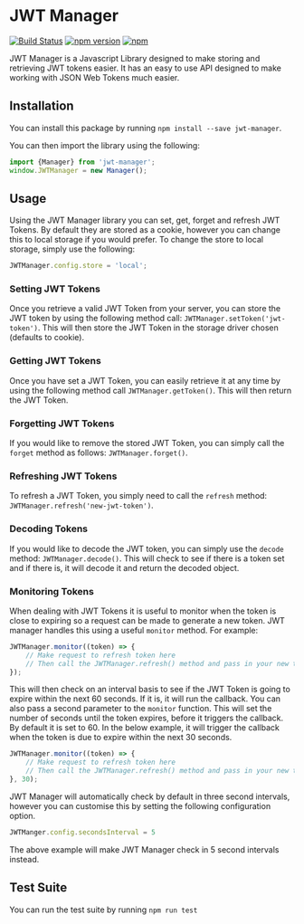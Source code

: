# JWT Manager

[![Build Status](https://travis-ci.org/GeorgeHanson/jwt-manager.svg?branch=master)](https://travis-ci.org/GeorgeHanson/jwt-manager)
[![npm version](https://badge.fury.io/js/jwt-manager.svg)](https://badge.fury.io/js/jwt-manager)
[![npm](https://img.shields.io/npm/dt/jwt-manager.svg)](https://www.npmjs.com/package/jwt-manager)

JWT Manager is a Javascript Library designed to make storing and retrieving JWT tokens easier. It has an easy to use API
designed to make working with JSON Web Tokens much easier.

## Installation
You can install this package by running `npm install --save jwt-manager`.

You can then import the library using the following:

```js
import {Manager} from 'jwt-manager';
window.JWTManager = new Manager();
```

## Usage
Using the JWT Manager library you can set, get, forget and refresh JWT Tokens. By default they are stored as a cookie, however you can change this to local storage if you would prefer.
To change the store to local storage, simply use the following:
```js
JWTManager.config.store = 'local';
```

### Setting JWT Tokens
Once you retrieve a valid JWT Token from your server, you can store the JWT token by using the following method call: `JWTManager.setToken('jwt-token')`. This will then store the JWT Token in the storage driver chosen (defaults to cookie).

### Getting JWT Tokens
Once you have set a JWT Token, you can easily retrieve it at any time by using the following method call `JWTManager.getToken()`. This will then return the JWT Token.

### Forgetting JWT Tokens
If you would like to remove the stored JWT Token, you can simply call the `forget` method as follows: `JWTManager.forget()`.

### Refreshing JWT Tokens
To refresh a JWT Token, you simply need to call the `refresh` method: `JWTManager.refresh('new-jwt-token')`.

### Decoding Tokens
If you would like to decode the JWT token, you can simply use the `decode` method: `JWTManager.decode()`. This will check to see if there is a token set and if there is, it will decode it and return the decoded object.

### Monitoring Tokens
When dealing with JWT Tokens it is useful to monitor when the token is close to expiring so a request can be made to generate a new token. JWT manager handles this using a useful `monitor` method. For example:

```javascript
JWTManager.monitor((token) => {
    // Make request to refresh token here
    // Then call the JWTManager.refresh() method and pass in your new token
});
```

This will then check on an interval basis to see if the JWT Token is going to expire within the next 60 seconds. If it is, it will run the callback. You can also pass a second parameter to the `monitor` function. This will set the number of seconds until the token expires, before it triggers the callback. By default it is set to 60. In the below example, it will trigger the callback when the token is due to expire within the next 30 seconds.

```javascript
JWTManager.monitor((token) => {
    // Make request to refresh token here
    // Then call the JWTManager.refresh() method and pass in your new token
}, 30);
```

JWT Manager will automatically check by default in three second intervals, however you can customise this by setting the following configuration option.

```javascript
JWTManger.config.secondsInterval = 5
```

The above example will make JWT Manager check in 5 second intervals instead.

## Test Suite
You can run the test suite by running `npm run test`
